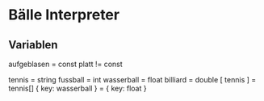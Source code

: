 # Bälle Interpreter


## Variablen
aufgeblasen = const
platt != const

tennis = string
fussball = int
wasserball = float
billiard = double
[ tennis ] = tennis[]
{ key: wasserball } = { key: float }